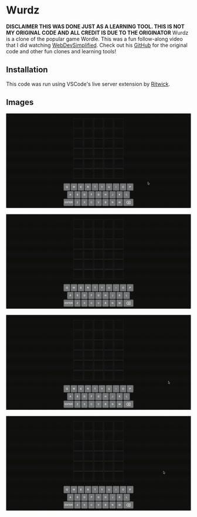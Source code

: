 # Wurdz

**DISCLAIMER THIS WAS DONE JUST AS A LEARNING TOOL. THIS IS NOT MY ORIGINAL CODE AND ALL CREDIT IS DUE TO THE ORIGINATOR**
Wurdz is a clone of the popular game Wordle.
This was a fun follow-along video that I did watching [WebDevSimplified](https://www.youtube.com/watch?v=Wak7iN4JZzU&t=2813s). 
Check out his [GitHub](https://github.com/WebDevSimplified) for the original code and other fun clones and learning tools!

## Installation

This code was run using VSCode's live server extension by [Ritwick](https://github.com/ritwickdey). 

## Images

![The keys' hover state](GIFS/hover.gif)

![Appropriate alert showing for case of short guesses](GIFS/tooShort.gif)

![Appropriate alert showing for case of non-existant words](GIFS/notInWordList.gif)

![Different colours applied to letters in guesses](GIFS/youWin.gif)